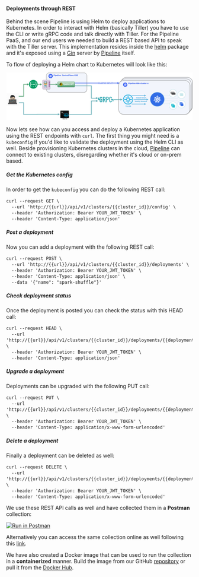 #### Deployments through REST

Behind the scene Pipeline is using Helm to deploy applications to Kubernetes. In order to interact with Helm (basically Tiller) you have to use the CLI or write gRPC code and talk directly with Tiller. For the Pipeline PaaS, and our end users we needed to build a REST based API to speak with the Tiller server. This implementation resides inside the [helm](https://github.com/banzaicloud/pipeline/tree/master/helm) package and it's exposed using a [Gin](https://github.com/gin-gonic/gin) server by [Pipeline](https://github.com/banzaicloud/pipeline) itself.

To flow of deploying a Helm chart to Kubernetes will look like this:

![](https://raw.githubusercontent.com/banzaicloud/pipeline/master/docs/images/tiller-rest-flow.png)

Now lets see how can you access and deploy a Kubernetes application using the REST endpoints with `curl`. The first thing you might need is a `kubeconfig` if you'd like to validate the deployment using the Helm CLI as well. Beside provisioning Kubernetes clusters in the cloud, [Pipeline](https://github.com/banzaicloud/pipeline) can connect to existing clusters, disregarding whether it's cloud or on-prem based. 

##### Get the Kubernetes config

In order to get the `kubeconfig` you can do the following REST call:

```
curl --request GET \
  --url 'http://{{url}}/api/v1/clusters/{{cluster_id}}/config' \
  --header 'Authorization: Bearer YOUR_JWT_TOKEN' \
  --header 'Content-Type: application/json'
```

##### Post a deployment

Now you can add a deployment with the following REST call:

```
curl --request POST \
  --url 'http://{{url}}/api/v1/clusters/{{cluster_id}}/deployments' \
  --header 'Authorization: Bearer YOUR_JWT_TOKEN' \
  --header 'Content-Type: application/json' \
  --data '{"name": "spark-shuffle"}'
```
##### Check deployment status

Once the deployment is posted you can check the status with this HEAD call:

```
curl --request HEAD \
  --url 'http://{{url}}/api/v1/clusters/{{cluster_id}}/deployments/{{deployment_name}}' \
  --header 'Authorization: Bearer YOUR_JWT_TOKEN' \
  --header 'Content-Type: application/json'
```
##### Upgrade a deployment

Deployments can be upgraded with the following PUT call:

```
curl --request PUT \
  --url 'http://{{url}}/api/v1/clusters/{{cluster_id}}/deployments/{{deployment_name}}' \
  --header 'Authorization: Bearer YOUR_JWT_TOKEN' \
  --header 'Content-Type: application/x-www-form-urlencoded'
```

##### Delete a deployment

Finally a deployment can be deleted as well:

```
curl --request DELETE \
  --url 'http://{{url}}/api/v1/clusters/{{cluster_id}}/deployments/{{deployment_name}}' \
  --header 'Authorization: Bearer YOUR_JWT_TOKEN' \
  --header 'Content-Type: application/x-www-form-urlencoded'
```

We use these REST API calls as well and have collected them in a **Postman** collection:

[![Run in Postman](https://run.pstmn.io/button.svg)](https://www.getpostman.com/collections/56684ef61ee236e8f30d)

Alternatively you can access the same collection online as well following this [link](https://documenter.getpostman.com/view/3197144/end2end-test-v020/7TDmb19#intro).

We have also created a Docker image that can be used to run the collection in a **containerized**  manner. Build the image from our GitHub [repository](https://github.com/banzaicloud/dockerized-newman) or pull it from the [Docker Hub](https://hub.docker.com/r/banzaicloud/dockerized-newman/).
